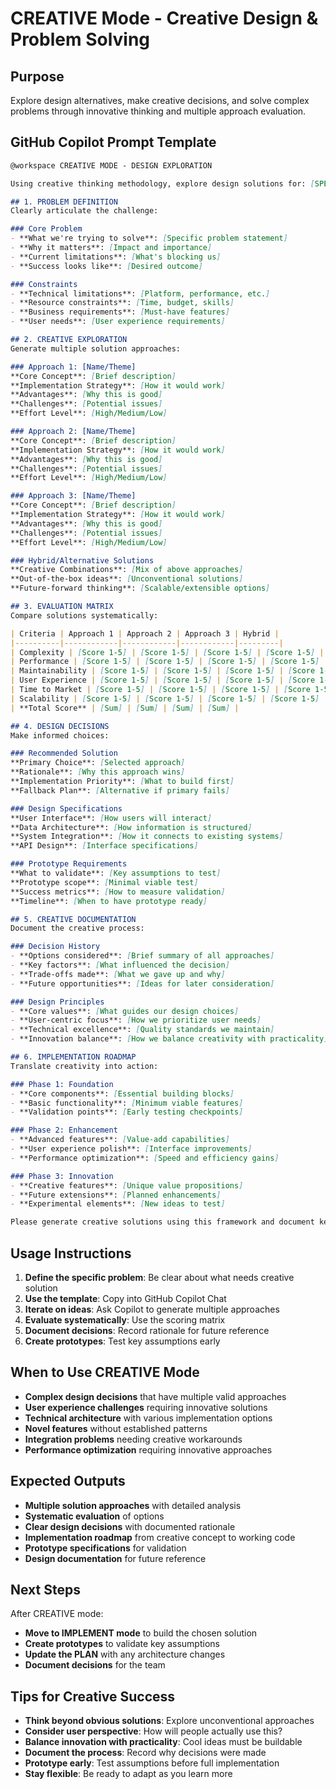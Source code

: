 # CREATIVE Mode - Creative Design & Problem Solving

## Purpose
Explore design alternatives, make creative decisions, and solve complex problems through innovative thinking and multiple approach evaluation.

## GitHub Copilot Prompt Template

```markdown
@workspace CREATIVE MODE - DESIGN EXPLORATION

Using creative thinking methodology, explore design solutions for: [SPECIFIC PROBLEM/FEATURE]

## 1. PROBLEM DEFINITION
Clearly articulate the challenge:

### Core Problem
- **What we're trying to solve**: [Specific problem statement]
- **Why it matters**: [Impact and importance]
- **Current limitations**: [What's blocking us]
- **Success looks like**: [Desired outcome]

### Constraints
- **Technical limitations**: [Platform, performance, etc.]
- **Resource constraints**: [Time, budget, skills]
- **Business requirements**: [Must-have features]
- **User needs**: [User experience requirements]

## 2. CREATIVE EXPLORATION
Generate multiple solution approaches:

### Approach 1: [Name/Theme]
**Core Concept**: [Brief description]
**Implementation Strategy**: [How it would work]
**Advantages**: [Why this is good]
**Challenges**: [Potential issues]
**Effort Level**: [High/Medium/Low]

### Approach 2: [Name/Theme]
**Core Concept**: [Brief description]
**Implementation Strategy**: [How it would work]
**Advantages**: [Why this is good]
**Challenges**: [Potential issues]
**Effort Level**: [High/Medium/Low]

### Approach 3: [Name/Theme]
**Core Concept**: [Brief description]
**Implementation Strategy**: [How it would work]
**Advantages**: [Why this is good]
**Challenges**: [Potential issues]
**Effort Level**: [High/Medium/Low]

### Hybrid/Alternative Solutions
**Creative Combinations**: [Mix of above approaches]
**Out-of-the-box ideas**: [Unconventional solutions]
**Future-forward thinking**: [Scalable/extensible options]

## 3. EVALUATION MATRIX
Compare solutions systematically:

| Criteria | Approach 1 | Approach 2 | Approach 3 | Hybrid |
|----------|------------|------------|------------|---------|
| Complexity | [Score 1-5] | [Score 1-5] | [Score 1-5] | [Score 1-5] |
| Performance | [Score 1-5] | [Score 1-5] | [Score 1-5] | [Score 1-5] |
| Maintainability | [Score 1-5] | [Score 1-5] | [Score 1-5] | [Score 1-5] |
| User Experience | [Score 1-5] | [Score 1-5] | [Score 1-5] | [Score 1-5] |
| Time to Market | [Score 1-5] | [Score 1-5] | [Score 1-5] | [Score 1-5] |
| Scalability | [Score 1-5] | [Score 1-5] | [Score 1-5] | [Score 1-5] |
| **Total Score** | [Sum] | [Sum] | [Sum] | [Sum] |

## 4. DESIGN DECISIONS
Make informed choices:

### Recommended Solution
**Primary Choice**: [Selected approach]
**Rationale**: [Why this approach wins]
**Implementation Priority**: [What to build first]
**Fallback Plan**: [Alternative if primary fails]

### Design Specifications
**User Interface**: [How users will interact]
**Data Architecture**: [How information is structured]
**System Integration**: [How it connects to existing systems]
**API Design**: [Interface specifications]

### Prototype Requirements
**What to validate**: [Key assumptions to test]
**Prototype scope**: [Minimal viable test]
**Success metrics**: [How to measure validation]
**Timeline**: [When to have prototype ready]

## 5. CREATIVE DOCUMENTATION
Document the creative process:

### Decision History
- **Options considered**: [Brief summary of all approaches]
- **Key factors**: [What influenced the decision]
- **Trade-offs made**: [What we gave up and why]
- **Future opportunities**: [Ideas for later consideration]

### Design Principles
- **Core values**: [What guides our design choices]
- **User-centric focus**: [How we prioritize user needs]
- **Technical excellence**: [Quality standards we maintain]
- **Innovation balance**: [How we balance creativity with practicality]

## 6. IMPLEMENTATION ROADMAP
Translate creativity into action:

### Phase 1: Foundation
- **Core components**: [Essential building blocks]
- **Basic functionality**: [Minimum viable features]
- **Validation points**: [Early testing checkpoints]

### Phase 2: Enhancement
- **Advanced features**: [Value-add capabilities]
- **User experience polish**: [Interface improvements]
- **Performance optimization**: [Speed and efficiency gains]

### Phase 3: Innovation
- **Creative features**: [Unique value propositions]
- **Future extensions**: [Planned enhancements]
- **Experimental elements**: [New ideas to test]

Please generate creative solutions using this framework and document key design decisions.
```

## Usage Instructions

1. **Define the specific problem**: Be clear about what needs creative solution
2. **Use the template**: Copy into GitHub Copilot Chat
3. **Iterate on ideas**: Ask Copilot to generate multiple approaches
4. **Evaluate systematically**: Use the scoring matrix
5. **Document decisions**: Record rationale for future reference
6. **Create prototypes**: Test key assumptions early

## When to Use CREATIVE Mode

- **Complex design decisions** that have multiple valid approaches
- **User experience challenges** requiring innovative solutions
- **Technical architecture** with various implementation options
- **Novel features** without established patterns
- **Integration problems** needing creative workarounds
- **Performance optimization** requiring innovative approaches

## Expected Outputs

- **Multiple solution approaches** with detailed analysis
- **Systematic evaluation** of options
- **Clear design decisions** with documented rationale
- **Implementation roadmap** from creative concept to working code
- **Prototype specifications** for validation
- **Design documentation** for future reference

## Next Steps

After CREATIVE mode:
- **Move to IMPLEMENT mode** to build the chosen solution
- **Create prototypes** to validate key assumptions
- **Update the PLAN** with any architecture changes
- **Document decisions** for the team

## Tips for Creative Success

- **Think beyond obvious solutions**: Explore unconventional approaches
- **Consider user perspective**: How will people actually use this?
- **Balance innovation with practicality**: Cool ideas must be buildable
- **Document the process**: Record why decisions were made
- **Prototype early**: Test assumptions before full implementation
- **Stay flexible**: Be ready to adapt as you learn more 
